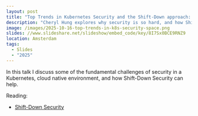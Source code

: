 ```yaml
---
layout: post
title: "Top Trends in Kubernetes Security and the Shift-Down approach: Keynote at TalosCon 2025"
description: "Cheryl Hung explores why security is so hard, and how Shift-Down security can help."
image: /images/2025-10-16-top-trends-in-k8s-security-space.png
slides: //www.slideshare.net/slideshow/embed_code/key/8I7Sx0BCE9RNZ9
location: Amsterdam
tags:
  - Slides
  - "2025"
---
```


In this talk I discuss some of the fundamental challenges of security in a Kubernetes, cloud native environment, and how Shift-Down Security can help.

Reading:
* [Shift-Down Security](https://github.com/kubernetes/sig-security/blob/main/sig-security-docs/papers/shift-down/shift-down-security.md)
